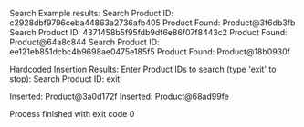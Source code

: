 Search Example results:
Search Product ID: 
c2928dbf9796ceba44863a2736afb405
Product Found: Product@3f6db3fb
Search Product ID: 
4371458b5f95fdb9df6e86f07f8443c2
Product Found: Product@64a8c844
Search Product ID: 
ee121eb851dcbc4b9698ae0475e185f5
Product Found: Product@18b0930f

Hardcoded Insertion Results:
Enter Product IDs to search (type 'exit' to stop):
Search Product ID: 
exit

Inserted: Product@3a0d172f
Inserted: Product@68ad99fe

Process finished with exit code 0
